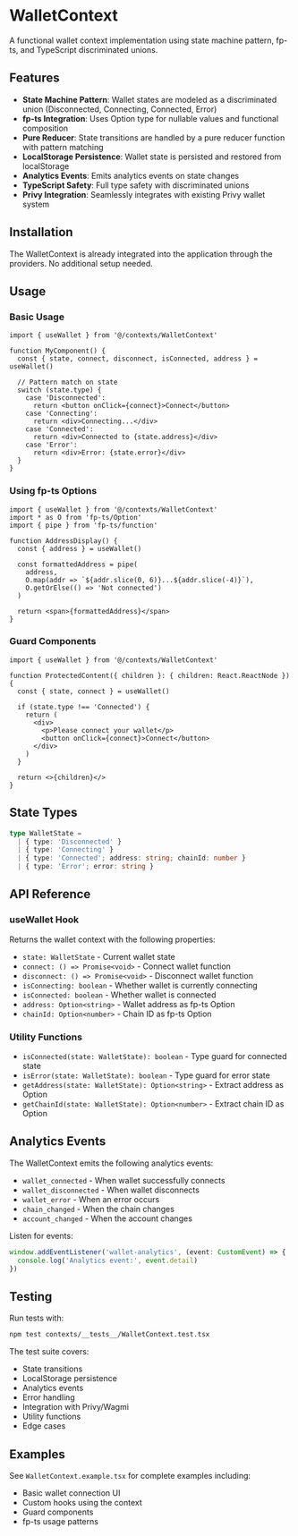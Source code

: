 # WalletContext

A functional wallet context implementation using state machine pattern, fp-ts, and TypeScript discriminated unions.

## Features

- **State Machine Pattern**: Wallet states are modeled as a discriminated union (Disconnected, Connecting, Connected, Error)
- **fp-ts Integration**: Uses Option type for nullable values and functional composition
- **Pure Reducer**: State transitions are handled by a pure reducer function with pattern matching
- **LocalStorage Persistence**: Wallet state is persisted and restored from localStorage
- **Analytics Events**: Emits analytics events on state changes
- **TypeScript Safety**: Full type safety with discriminated unions
- **Privy Integration**: Seamlessly integrates with existing Privy wallet system

## Installation

The WalletContext is already integrated into the application through the providers. No additional setup needed.

## Usage

### Basic Usage

```tsx
import { useWallet } from '@/contexts/WalletContext'

function MyComponent() {
  const { state, connect, disconnect, isConnected, address } = useWallet()
  
  // Pattern match on state
  switch (state.type) {
    case 'Disconnected':
      return <button onClick={connect}>Connect</button>
    case 'Connecting':
      return <div>Connecting...</div>
    case 'Connected':
      return <div>Connected to {state.address}</div>
    case 'Error':
      return <div>Error: {state.error}</div>
  }
}
```

### Using fp-ts Options

```tsx
import { useWallet } from '@/contexts/WalletContext'
import * as O from 'fp-ts/Option'
import { pipe } from 'fp-ts/function'

function AddressDisplay() {
  const { address } = useWallet()
  
  const formattedAddress = pipe(
    address,
    O.map(addr => `${addr.slice(0, 6)}...${addr.slice(-4)}`),
    O.getOrElse(() => 'Not connected')
  )
  
  return <span>{formattedAddress}</span>
}
```

### Guard Components

```tsx
import { useWallet } from '@/contexts/WalletContext'

function ProtectedContent({ children }: { children: React.ReactNode }) {
  const { state, connect } = useWallet()
  
  if (state.type !== 'Connected') {
    return (
      <div>
        <p>Please connect your wallet</p>
        <button onClick={connect}>Connect</button>
      </div>
    )
  }
  
  return <>{children}</>
}
```

## State Types

```typescript
type WalletState =
  | { type: 'Disconnected' }
  | { type: 'Connecting' }
  | { type: 'Connected'; address: string; chainId: number }
  | { type: 'Error'; error: string }
```

## API Reference

### useWallet Hook

Returns the wallet context with the following properties:

- `state: WalletState` - Current wallet state
- `connect: () => Promise<void>` - Connect wallet function
- `disconnect: () => Promise<void>` - Disconnect wallet function
- `isConnecting: boolean` - Whether wallet is currently connecting
- `isConnected: boolean` - Whether wallet is connected
- `address: Option<string>` - Wallet address as fp-ts Option
- `chainId: Option<number>` - Chain ID as fp-ts Option

### Utility Functions

- `isConnected(state: WalletState): boolean` - Type guard for connected state
- `isError(state: WalletState): boolean` - Type guard for error state
- `getAddress(state: WalletState): Option<string>` - Extract address as Option
- `getChainId(state: WalletState): Option<number>` - Extract chain ID as Option

## Analytics Events

The WalletContext emits the following analytics events:

- `wallet_connected` - When wallet successfully connects
- `wallet_disconnected` - When wallet disconnects
- `wallet_error` - When an error occurs
- `chain_changed` - When the chain changes
- `account_changed` - When the account changes

Listen for events:
```typescript
window.addEventListener('wallet-analytics', (event: CustomEvent) => {
  console.log('Analytics event:', event.detail)
})
```

## Testing

Run tests with:
```bash
npm test contexts/__tests__/WalletContext.test.tsx
```

The test suite covers:
- State transitions
- LocalStorage persistence
- Analytics events
- Error handling
- Integration with Privy/Wagmi
- Utility functions
- Edge cases

## Examples

See `WalletContext.example.tsx` for complete examples including:
- Basic wallet connection UI
- Custom hooks using the context
- Guard components
- fp-ts usage patterns